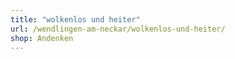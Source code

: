 ```yaml
---
title: "wolkenlos und heiter"
url: /wendlingen-am-neckar/wolkenlos-und-heiter/
shop: Andenken
---
```

